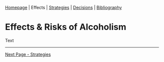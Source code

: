 <!--Tab 2: Explain the effects and risks associated with the drug or alcohol – both long and short term. Effects will mainly focus on the individual under the influence of the drug or alcohol, but may also include family, friends, and the wider community. 
-->

[Homepage](README.md) | Effects | [Strategies](3_Strategies.md) | [Decisions](4_Decisions.md) | [Bibliography](5_Bibliography.md)

# Effects & Risks of Alcoholism

Text

---

[Next Page - Strategies](3_Strategies.md)
